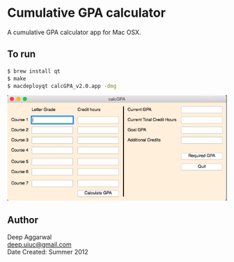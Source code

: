 Cumulative GPA calculator
=========================

A cumulative GPA calculator app for Mac OSX.

To run
------
```sh
$ brew install qt
$ make
$ macdeployqt calcGPA_v2.0.app -dmg
```

![](appImage.png)

Author
------
Deep Aggarwal  
deep.uiuc@gmail.com  
Date Created: Summer 2012  
